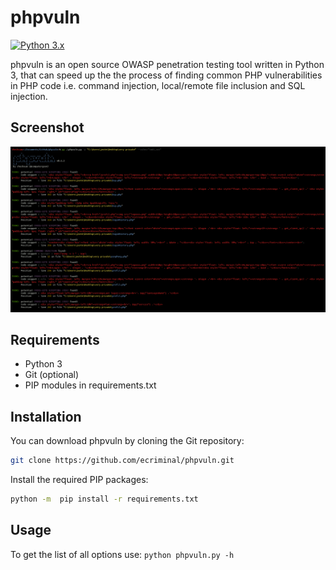 # phpvuln

[![Python 3.x](https://img.shields.io/badge/python-|3.x-yellow.svg)](https://www.python.org/)

phpvuln is an open source OWASP penetration testing tool written in Python 3, that can speed up the the process of finding common PHP vulnerabilities in PHP code i.e. command injection, local/remote file inclusion and SQL injection.

## Screenshot

![Screenshot](images/screenshot1.png)

## Requirements

* Python 3
* Git (optional)
* PIP modules in requirements.txt

## Installation

You can download phpvuln by cloning the Git repository:

``` bash
git clone https://github.com/ecriminal/phpvuln.git
```

Install the required PIP packages:

``` bash
python -m  pip install -r requirements.txt
```

## Usage

To get the list of all options use:
 `python phpvuln.py -h`
